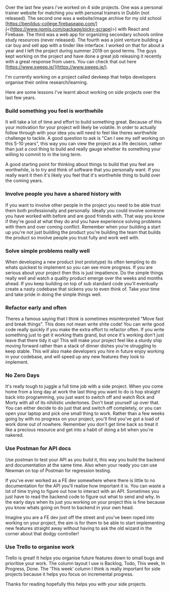 Over the last few years i've worked on 4 side projects. One was a personal trainer website for matching you with personal trainers in Dublin (not released). The second one was a website/image archive for my old school [https://benildus-college.firebaseapp.com/](<(https://www.npmjs.com/package/picky-scrape)>) with React and Firebase. The third was a web app for organizing secondary schools online study resources (never released). The fourth was a joint venture building a car buy and sell app with a tinder like interface. I worked on that for about a year and I left the project during summer 2019 on good terms. The guys kept working on the project and have done a great job releasing it recently with a great response from users. You can check that out here [https://www.sweep.ie/](https://www.sweep.ie/).

I'm currently working on a project called devkeep that helps developers organise their online research/learning.

Here are some lessons I've learnt about working on side projects over the last few years.

### Build something you feel is worthwhile

It will take a lot of time and effort to build something great. Because of this your motivation for your project will likely be volatile. In order to actually follow through with your idea you will need to feel like theres worthwhile challenge to tackle. A good question to ask is "Can I see my self working on this 5-10 years", this way you can view the project as a life decision, rather than just a cool thing to build and really gauge whether its something your willing to commit to in the long term.

A good starting point for thinking about things to build that you feel are worthwhile, is to try and think of software that you personally want. If you really want it then it's likely you feel that it's worthwhile thing to build over the coming years.

### Involve people you have a shared history with

If you want to involve other people in the project you need to be able trust them both professionally and personally. Ideally you could involve someone you have worked with before and are good friends with. That way you know if they're good at what they do and you have experience solving problems with them and over coming conflict. Remember when your building a start up you're not just building the product you're building the team that builds the product so involve people you trust fully and work well with.

### Solve simple problems really well

When developing a new product (not prototype) its often tempting to do whats quickest to implement so you can see more progress. If you are serious about your project then this is just impatience. Do the simple things really well and watch a quality product emerge over the weeks and months ahead. If you keep building on top of sub standard code you'll eventually create a nasty codebase that sickens you to even think of. Take your time and take pride in doing the simple things well.

### Refactor early and often

Theres a famous saying that I think is sometimes misinterpreted "Move fast and break things". This does not mean write shite code! You can write good code really quickly if you make the extra effort to refactor often. If you write something just to get it working thats grand, but once it's working don't just leave that there tidy it up! This will make your project feel like a sturdy ship moving forward rather than a stack of dinner dishes you're struggling to keep stable. This will also make developers you hire in future enjoy working in your codebase, and will speed up any new features they look to implement.

### No Zero Days

It's really tough to juggle a full time job with a side project. When you come home from a long day at work the last thing you want to do is hop straight back into programming, you just want to switch off and watch Rick and Morty with all of its nihilistic undertones. Don't beat yourself up over that. You can either decide to do just that and switch off completely, or you can open your laptop and pick one small thing to work. Rather than a few weeks going by with no progress on your project, you'll find you've got a load of work done out of nowhere. Remember you don't get time back so treat it like a precious resource and get into a habit of doing a bit when you're nakered.

### Use Postman for API docs

Use postman to test your API as you build it, this way you build the backend and documentation at the same time. Also when your ready you can use Newman on top of Postman for regression testing.

If you've ever worked as a FE dev somewhere where there is little to no documentation for the API you'll realise how important it is. You can waste a lot of time trying to figure out how to interact with an API. Sometimes you just have to read the backend code to figure out what to send and why. In the early days when its just you working on your project this is fine because you know whats going on front to backend in your own head.

Imagine you are a FE dev just off the street and you've been roped into working on your project, the aim is for them to be able to start implementing new features straight away without having to ask the old wizard in the corner about that dodgy controller!

### Use Trello to organise work

Trello is great! It helps you organise future features down to small bugs and prioritise your work. The column layout I use is Backlog, Todo, This week, In Progress, Done. The 'This week' column I think is really important for side projects because it helps you focus on incremental progress.

Thanks for reading hopefully this helps you with your side projects.

